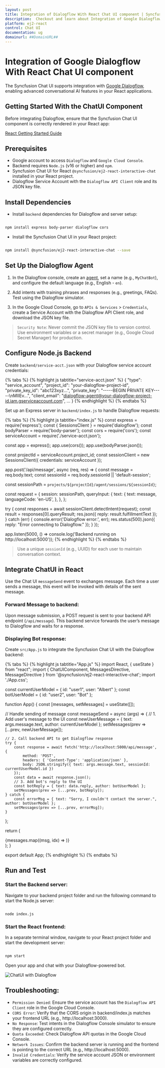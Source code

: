 ```yaml
---
layout: post
title: Integration of Dialogflow With React Chat UI component | Syncfusion
description:  Checkout and learn about Integration of Google Dialogflow With React Chat UI component of Syncfusion Essential JS 2 and more details.
platform: ej2-react
control: Chat UI
documentation: ug
domainurl: ##DomainURL##
---
```


# Integration of Google Dialogflow With React Chat UI component

The Syncfusion Chat UI supports integration with [Google Dialogflow](https://cloud.google.com/dialogflow/docs), enabling advanced conversational AI features in your React applications.

## Getting Started With the ChatUI Component

Before integrating Dialogflow, ensure that the Syncfusion Chat UI component is correctly rendered in your React app:

[React Getting Started Guide](../getting-started)

## Prerequisites

* Google account to access `Dialogflow` and `Google Cloud Console`.
* Backend requires `Node.js` (v16 or higher) and `npm`.
* Syncfusion Chat UI for React `@syncfusion/ej2-react-interactive-chat` installed in your React project.
* Dialogflow Service Account with the `Dialogflow API Client` role and its JSON key file.

## Install Dependencies

* Install `backend` dependencies for Dialogflow and server setup:

```bash

npm install express body-parser dialogflow cors

```
* Install the Syncfusion Chat UI in your React project:

```bash

npm install @syncfusion/ej2-react-interactive-chat --save

```

## Set Up the Dialogflow Agent

1. In the Dialogflow console, create an [agent](https://cloud.google.com/agent-assist/docs), set a name (e.g., `MyChatBot`), and configure the default language (e.g., English - `en`).

2. Add intents with training phrases and responses (e.g., greetings, FAQs). Test using the Dialogflow simulator.

3. In the Google Cloud Console, go to `APIs & Services` > `Credentials`, create a Service Account with the Dialogflow API Client role, and download the JSON key file.

> `Security Note`: Never commit the JSON key file to version control. Use environment variables or a secret manager (e.g., Google Cloud Secret Manager) for production.

## Configure Node.js Backend

Create `backend/service-acct.json` with your Dialogflow service account credentials:

{% tabs %}
{% highlight js tabtitle="service-acct.json" %}
{
  "type": "service_account",
  "project_id": "your-dialogflow-project-id",
  "private_key_id": "abc123xyz...",
  "private_key": "-----BEGIN PRIVATE KEY-----\nMIIEv...",
  "client_email": "dialogflow-agent@your-dialogflow-project-id.iam.gserviceaccount.com",
  ...
} 
{% endhighlight %}
{% endtabs %}

Set up an Express server in `backend/index.js` to handle Dialogflow requests:

{% tabs %}
{% highlight js tabtitle="index.js" %}
const express = require('express');
const { SessionsClient } = require('dialogflow');
const bodyParser = require('body-parser');
const cors = require('cors');
const serviceAccount = require('./service-acct.json');

const app = express();
app.use(cors());
app.use(bodyParser.json());

const projectId = serviceAccount.project_id;
const sessionClient = new SessionsClient({ credentials: serviceAccount });

app.post('/api/message', async (req, res) => {
  const message = req.body.text;
  const sessionId = req.body.sessionId || 'default-session';

  const sessionPath = `projects/${projectId}/agent/sessions/${sessionId}`;

  const request = {
    session: sessionPath,
    queryInput: {
      text: {
        text: message,
        languageCode: 'en-US',
      },
    },
  };

  try {
    const responses = await sessionClient.detectIntent(request);
    const result = responses[0].queryResult;
    res.json({ reply: result.fulfillmentText });
  } catch (err) {
    console.error('Dialogflow error:', err);
    res.status(500).json({ reply: "Error connecting to Dialogflow." });
  }
});

app.listen(5000, () => console.log('Backend running on http://localhost:5000'));
{% endhighlight %}
{% endtabs %}

> Use a unique `sessionId` (e.g., UUID) for each user to maintain conversation context.

## Integrate ChatUI in React

Use the Chat UI `messageSend` event to exchanges  message. Each time a user sends a message, this event will be invoked with details of the sent message.

### Forward Message to backend:

Upon message submission, a POST request is sent to your backend API endpoint (`/api/message`). This backend service forwards the user’s message to Dialogflow and waits for a response.

### Displaying Bot response:

Create `src/App.js` to integrate the Syncfusion Chat UI with the Dialogflow backend:

{% tabs %}
{% highlight js tabtitle="App.js" %}
import React, { useState } from "react";
import { ChatUIComponent, MessagesDirective, MessageDirective } from '@syncfusion/ej2-react-interactive-chat';
import './App.css';

const currentUserModel = {
  id: "user1",
  user: "Albert"
};
const botUserModel = {
  id: "user2",
  user: "Bot"
};

function App() {
  const [messages, setMessages] = useState([]);

  // Handle sending of message
  const messageSend = async (args) => {
    // 1. Add user's message to the UI
    const newUserMessage = { text: args.message.text, author: currentUserModel };
    setMessages(prev => [...prev, newUserMessage]);

    // 2. Call backend API to get Dialogflow response
    try {
        const response = await fetch('http://localhost:5000/api/message', {
            method: 'POST',
            headers: { 'Content-Type': 'application/json' },
            body: JSON.stringify({ text: args.message.text, sessionId: currentUserModel.id })
        });
        const data = await response.json();
        // 3. Add bot's reply to the UI
        const botReply = { text: data.reply, author: botUserModel };
        setMessages(prev => [...prev, botReply]);
    } catch {
        const errorMsg = { text: "Sorry, I couldn't contact the server.", author: botUserModel };
        setMessages(prev => [...prev, errorMsg]);
    }
  };

  return (
    <div id='chat-container'>
      <ChatUIComponent user={currentUserModel} messageSend={messageSend}>
          <MessagesDirective>
              {messages.map((msg, idx) =>
                  <MessageDirective key={idx} text={msg.text} author={msg.author}></MessageDirective>
              )}
          </MessagesDirective>
      </ChatUIComponent>
    </div>
  );
}

export default App;
{% endhighlight %}
{% endtabs %}

## Run and Test

### Start the Backend server:

Navigate to your backend project folder and run the following command to start the Node.js server:

```bash

node index.js

```

### Start the React frontend:

In a separate terminal window, navigate to your React project folder and start the development server:

```bash

npm start

```
Open your app and chat with your Dialogflow-powered bot.

![ChatUI with Dialogflow](../images/dialogflow.png)

## Troubleshooting:

* `Permission Denied`: Ensure the service account has the `Dialogflow API Client` role in the Google Cloud Console.
* `CORS Error`: Verify that the CORS origin in backend/index.js matches your frontend URL (e.g., http://localhost:3000).
* `No Response`: Test intents in the Dialogflow Console simulator to ensure they are configured correctly.
* `Quota Exceeded`: Check Dialogflow API quotas in the Google Cloud Console.
* `Network Issues`: Confirm the backend server is running and the frontend is pointing to the correct URL (e.g., http://localhost:5000).
* `Invalid Credentials`: Verify the service account JSON or environment variables are correctly configured.